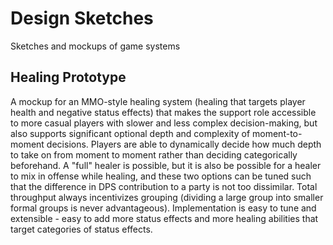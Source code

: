 # Design Sketches

Sketches and mockups of game systems

## Healing Prototype

A mockup for an MMO-style healing system (healing that targets player health and negative status effects) that makes the support role accessible to more casual players with slower and less complex decision-making, but also supports significant optional depth and complexity of moment-to-moment decisions. Players are able to dynamically decide how much depth to take on from moment to moment rather than deciding categorically beforehand. A "full" healer is possible, but it is also be possible for a healer to mix in offense while healing, and these two options can be tuned such that the difference in DPS contribution to a party is not too dissimilar. Total throughput always incentivizes grouping (dividing a large group into smaller formal groups is never advantageous). Implementation is easy to tune and extensible - easy to add more status effects and more healing abilities that target categories of status effects.
